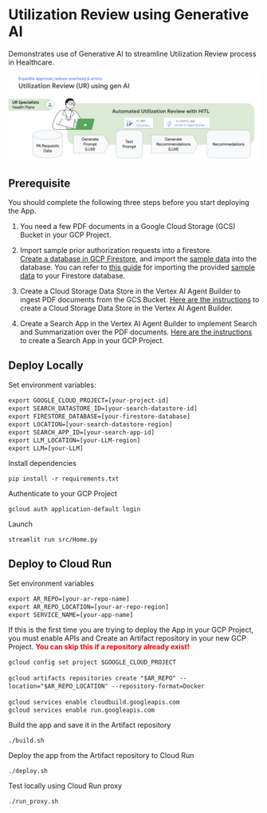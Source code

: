 # Utilization Review using Generative AI

Demonstrates use of Generative AI to streamline Utilization Review process in Healthcare. 

![Reference Architecture](app/images/ref_architecture.png "Reference Architecture")

## Prerequisite
You should complete the following three steps before you start deploying the App.

1. You need a few PDF documents in a Google Cloud Storage (GCS) Bucket in your GCP Project.

2. Import sample prior authorization requests into a firestore.  
[Create a database in GCP Firestore](https://firebase.google.com/docs/firestore/manage-databases#create_a_database), and import the [sample data](firestore_data_pa_requests) into the database. You can refer to [this guide](https://firebase.google.com/docs/firestore/manage-data/export-import#import_all_documents_from_an_export) for importing the provided [sample data](firestore_data_pa_requests) to your Firestore database.
 
3. Create a Cloud Storage Data Store in the Vertex AI Agent Builder to ingest PDF documents from the GCS Bucket. [Here are the instructions](https://cloud.google.com/generative-ai-app-builder/docs/create-data-store-es#cloud-storage) to create a Cloud Storage Data Store in the Vertex AI Agent Builder.

4. Create a Search App in the Vertex AI Agent Builder to implement Search and Summarization over the PDF documents. [Here are the instructions](https://cloud.google.com/generative-ai-app-builder/docs/create-engine-es) to create a Search App in your GCP Project.

## Deploy Locally
Set environment variables:
```commandline
export GOOGLE_CLOUD_PROJECT=[your-project-id]
export SEARCH_DATASTORE_ID=[your-search-datastore-id]
export FIRESTORE_DATABASE=[your-firestore-database]
export LOCATION=[your-search-datastore-region]
export SEARCH_APP_ID=[your-search-app-id]
export LLM_LOCATION=[your-LLM-region]
export LLM=[your-LLM]
```

Install dependencies
```commandline
pip install -r requirements.txt
```

Authenticate to your GCP Project
```commandline
gcloud auth application-default login 
```

Launch
```commandline
streamlit run src/Home.py
```

## Deploy to Cloud Run
Set environment variables
```commandline
export AR_REPO=[your-ar-repo-name]
export AR_REPO_LOCATION=[your-ar-repo-region]
export SERVICE_NAME=[your-app-name]
```

If this is the first time you are trying to deploy the App in your GCP Project, 
you must enable APIs and Create an Artifact repository in your new GCP Project. 
<span style="color:red">**You can skip this if a repository already exist!**</span>
```commandline
gcloud config set project $GOOGLE_CLOUD_PROJECT

gcloud artifacts repositories create "$AR_REPO" --location="$AR_REPO_LOCATION" --repository-format=Docker

gcloud services enable cloudbuild.googleapis.com
gcloud services enable run.googleapis.com

```

Build the app and save it in the Artifact repository
```commandline
./build.sh
```

Deploy the app from the Artifact repository to Cloud Run
```commandline
./deploy.sh
```

Test locally using Cloud Run proxy
```
./run_proxy.sh
```